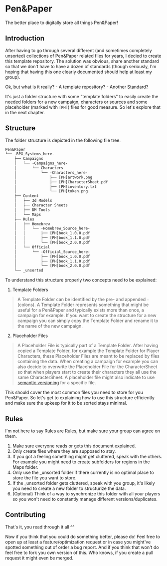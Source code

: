 # Pen&Paper

The better place to digitally store all things Pen&Paper!

## Introduction

After having to go through several different (and sometimes completely unsorted) collections of Pen&Paper related files for years, I decied to create this template repository.
The solution was obvious, share another standard so that we don't have to have a dozen of standards (though seriously, I'm hoping that having this one clearly documented should help at least my group).

Ok, but what is it really? - A template repository? - Another Standard?

It's just a folder structure with some "template folders" to easily create the needed folders for a new campaign, characters or sources and some placeholder (marked with `[PH]`) files for good measure.
So let's explore that in the next chapter.

## Structure

The folder structure is depicted in the following file tree.

```txt
Pen&Paper
└── -RPG_Systems_here-
    ├── Campaigns
    │   └── -Campaigns_here-
    │       └── Characters
    │           └── -Characters_here-
    │               ├── [PH]artwork.png
    │               ├── [PH]CharacterSheet.pdf
    │               ├── [PH]inventory.txt
    │               └── [PH]token.png
    ├── Content
    │   ├── 3d Models
    │   ├── Character Sheets
    │   ├── DM Tools
    │   └── Maps
    ├── Rules
    │   ├── Homebrew
    │   │   └── -Homebrew_Source_here-
    │   │       ├── [PH]book_1.0.0.pdf
    │   │       ├── [PH]book_1.1.0.pdf
    │   │       └── [PH]book_2.0.0.pdf
    │   └── Official
    │       └── -Official_Source_here-
    │           ├── [PH]book_1.0.0.pdf
    │           ├── [PH]book_1.1.0.pdf
    │           └── [PH]book_2.0.0.pdf
    └── _unsorted
```

To understand this structure properly two concepts need to be explained:

1. Template Folders
> A Template Folder can be identified by the pre- and appended `-` (colons). A Template Folder represents something that might be useful for a Pen&Paper and typically exists more than once, a campaign for example. If you want to create the structure for a new campaign you can simply copy the Template Folder and rename it to the name of the new campaign.
2. Placeholder Files
> A Placeholder File is typically part of a Template Folder. After having copied a Template Folder, for example the Template Folder for Player Characters, these Placeholder Files are meant to be replaced by files containing the data. When creating a campaign for example you can also decide to overwrite the Placeholder File for the CharacterSheet so that when players start to create their characters they all use the same CharacterSheet. A placeholder file might also indicate to use [semantic versioning](https://semver.org/) for a specific file.

This should cover the most common files you need to store for you Pen&Paper.
So let's get to explaining how to use this structure efficiently and make sure the upkeep for it to be sorted stays minimal.

## Rules

I'm not here to say Rules are Rules, but make sure your group can agree on them.

1. Make sure everyone reads or gets this document explained.
2. Only create files where they are supposed to stay.
3. If you got a feeling something might get cluttered, speak with the others. For example you might need to create subfolders for regions in the Maps folder.
4. Only use the _unsorted folder if there currently is no optimal place to store the file you want to store.
5. If the _unsorted folder gets cluttered, speak with you group, it's likely you need to create a new folder to structurize the data.
6. (Optional) Think of a way to synchronize this folder with all your players so you won't need to constantly manage different versions/duplicates.

## Contributing

That's it, you read through it all ^^

Now if you think that you could do something better, please do!
Feel free to open up at least a feature/optimization request or in case you might've spotted something out of order a bug report.
And if you think that won't do feel free to fork you own version of this. Who knows, if you create a pull request it might even be merged.
